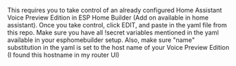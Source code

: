 This requires you to take control of an already configured Home Assistant Voice Preview Edition in ESP Home Builder (Add on available in home assistant). Once you take control, click EDIT, and paste in the yaml file from this repo. Make sure you have all !secret variables mentioned in the yaml available in your esphomebuilder setup. Also, make sure "name" substitution in the yaml is set to the host name of your Voice Preview Edition (I found this hostname in my router UI)
